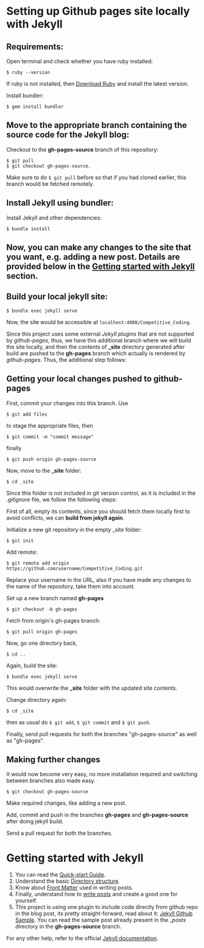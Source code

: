 # Setting up Github pages site locally with Jekyll

## Requirements:

Open terminal and check whether you have ruby installed: 

    $ ruby --version
    
If ruby is not installed, then [Download Ruby](https://www.ruby-lang.org/en/downloads/)
and install the latest version.

Install bundler: 

    $ gem install bundler

## Move to the appropriate branch containing the source code for the Jekyll blog:

Checkout to the **gh-pages-source** branch of this repository:

    $ git pull
    $ git checkout gh-pages-source. 
    
Make sure to do `$ git pull` before so that if you had cloned earlier, this branch would be fetched remotely.

## Install Jekyll using bundler:

Install Jekyll and other dependencies: 
    
    $ bundle install

## Now, you can make any changes to the site that you want, e.g. adding a new post. Details are provided below in the [Getting started with Jekyll](#getting-started-with-jekyll) section.

## Build your local jekyll site:

    $ bundle exec jekyll serve

Now, the site would be accessible at `localhost:4000/Competitive_Coding`.

Since this project uses some external _Jekyll plugins_ that are not supported by _github-pages_, thus, we have this additional branch where we will build the site locally, and then the contents of **_site** directory generated after build are pushed to the **gh-pages** branch which actually is rendered by _github-pages_. Thus, the additional step follows:

## Getting your local changes pushed to github-pages
First, commit your changes into this branch. Use 
    
    $ git add files 
    
to stage the appropriate files, then 

    $ git commit -m "commit message" 

finally 

    $ git push origin gh-pages-source

Now, move to the **_site** folder: 

    $ cd _site 
    
Since this folder is not included in git version control, as it is included in the *.gitignore* file, we follow the following steps:

First of all, empty its contents, since you should fetch them locally first to avoid conflicts, we can **build from jekyll again**.

Initialize a new git repository in the empty _site folder: 

    $ git init
    
Add remote: 

    $ git remote add origin https://github.com/username/Competitive_Coding.git 
    
Replace your username in the URL, also if you have made any changes to the name of the repository, take them into account.

Set up a new branch named **gh-pages** 

    $ git checkout -b gh-pages

Fetch from origin's gh-pages branch: 

    $ git pull origin gh-pages
    
Now, go one directory back, 

    $ cd ..
    
Again, build the site: 

    $ bundle exec jekyll serve
 
This would overwrite the **_site** folder with the updated site contents.

Change directory again: 

    $ cd _site
    
then as usual do `$ git add`, `$ git commit` and `$ git push`.

Finally, send pull requests for both the branches "gh-pages-source" as well as "gh-pages".

## Making further changes
It would now become very easy, no more installation required and switching between branches also made easy.

    $ git checkout gh-pages-source
    
Make required changes, like adding a new post.

Add, commit and push in the branches **gh-pages** and **gh-pages-source** after doing jekyll build.

Send a pull request for both the branches.

# Getting started with Jekyll 
1. You can read the [Quick-start Guide](https://jekyllrb.com/docs/quickstart/).
2. Understand the basic [Directory structure](https://jekyllrb.com/docs/structure/).
3. Know about [Front Matter](https://jekyllrb.com/docs/frontmatter/) used in writing posts.
4. Finally, understand how to [write posts](https://jekyllrb.com/docs/posts/) and create a good one for yourself.
5. This project is using one plugin to include code directly from github repo in the blog post, its pretty straight-forward, read about it: [Jekyll Github Sample](https://github.com/bwillis/jekyll-github-sample/). You can read the sample post already present in the __posts_ directory in the **gh-pages-source** branch.

For any other help, refer to the official [Jekyll documentation](https://jekyllrb.com/docs/home/).
